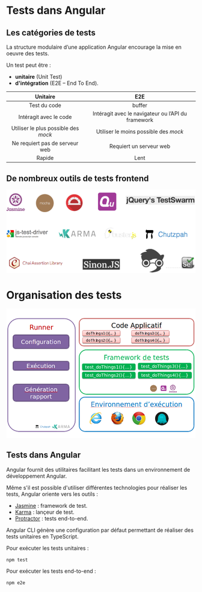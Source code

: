 # Tests dans Angular

## Les catégories de tests

La structure modulaire d’une application Angular encourage la mise en oeuvre des tests.

Un test peut être :

* **unitaire** (Unit Test)
* **d'intégration** (E2E – End To End).


|Unitaire|E2E|
|:-:|:-:|
|Test du code|buffer|
|Intéragit avec le code|Intéragit avec le navigateur ou l’API du framework
|Utiliser le plus possible des _mock_|Utiliser le moins possible des  _mock_
|Ne requiert pas de serveur web|Requiert un serveur web
|Rapide|Lent


## De nombreux outils de tests frontend

![center](images/tests-tools.png)


# Organisation des tests
![center 80%](images/orga-tests.png)


## Tests dans Angular

Angular fournit des utilitaires facilitant les tests dans un environnement de développement Angular.

Même s'il est possible d'utiliser différentes technologies pour réaliser les tests, Angular oriente vers les outils :

* [Jasmine](https://jasmine.github.io/) : framework de test.
* [Karma](https://karma-runner.github.io/) : lançeur de test.
* [Protractor](https://www.protractortest.org/) : tests end-to-end.

Angular CLI génère une configuration par défaut permettant de réaliser des tests unitaires en TypeScript.

Pour exécuter les tests unitaires :

```
npm test
```

Pour exécuter les tests end-to-end :

```
npm e2e
```
